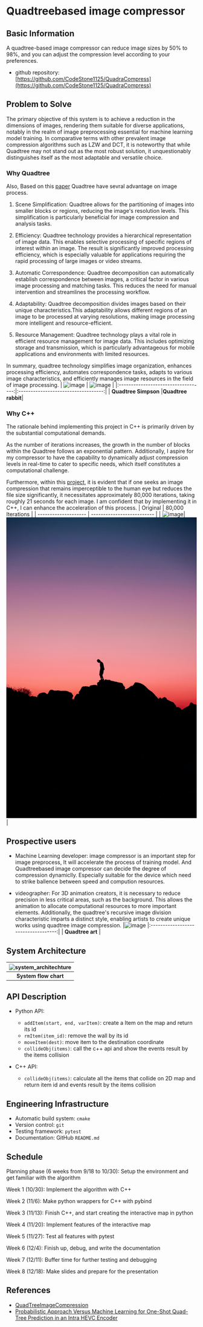 # Quadtreebased image compressor 
## Basic Information

A quadtree-based image compressor can reduce image sizes by 50% to 98%,
and you can adjust the compression level according to your preferences.

* github repository: [https://github.com/CodeStone1125/QuadraCompress](https://github.com/CodeStone1125/QuadraCompress)

## Problem to Solve

The primary objective of this system is to achieve a reduction in the
dimensions of images, rendering them suitable for diverse applications,
notably in the realm of image preprocessing essential for machine
learning model training. In comparative terms with other prevalent image
compression algorithms such as LZW and DCT, it is noteworthy that while
Quadtree may not stand out as the most robust solution, it unquestionably
distinguishes itself as the most adaptable and versatile choice.

### Why Quadtree
Also, Based on this [paper](https://dl.acm.org/doi/abs/10.1145/3596711.3596757?casa_token=o3_5H2E-d54AAAAA:5bq5xqCI0KOk7pc1DSMh0CkpyNuXtkO6h9HUTdQpnDCodGOtd1h1EF8NAUJIQtfKZUP84FTbNeEjgA)
Quadtree have sevral advantage on image process.
1. Scene Simplification: Quadtree allows for the partitioning of images
 into smaller blocks or regions, reducing the image's resolution levels.
  This simplification is particularly beneficial for image compression
   and analysis tasks.

2. Efficiency: Quadtree technology provides a hierarchical representation
  of image data. This enables selective processing of specific regions
   of interest within an image. The result is significantly improved
    processing efficiency, which is especially valuable for applications
 requiring the rapid processing of large images or video streams.

3. Automatic Correspondence: Quadtree decomposition can automatically
 establish correspondence between images, a critical factor in various
  image processing and matching tasks. This reduces the need for manual
   intervention and streamlines the processing workflow.

4. Adaptability: Quadtree decomposition divides images based on their unique
    characteristics.This adaptability allows different regions of an image
   to be processed at varying resolutions, making image processing more
   intelligent and resource-efficient.

5. Resource Management: Quadtree technology plays a vital role in efficient
    resource management for image data. This includes optimizing storage and
    transmission, which is particularly advantageous for mobile applications
    and environments with limited resources.

In summary, quadtree technology simplifies image organization, enhances processing 
efficiency, automates correspondence tasks, adapts to various image characteristics,
and efficiently manages image resources in the field of image processing.
| ![image](https://github.com/CodeStone1125/nsdhw_23au/assets/72511296/75069f10-594b-40b4-8407-5b047b39980c) | ![image](https://github.com/CodeStone1125/nsdhw_23au/assets/72511296/74d93574-06db-40ad-88f3-a2e1fdcbcd5b) |
|:-----------------------------------:|:-----------------------------------:|
| **Quadtree Simpson** |**Quadtree rabbit**|

### Why C++
The rationale behind implementing this project in C++ is primarily driven by 
the substantial computational demands.

As the number of iterations increases, the growth in the number of blocks within the
Quadtree follows an exponential pattern. Additionally, I aspire for my compressor to
have the capability to dynamically adjust compression levels in real-time to cater to
specific needs, which itself constitutes a computational challenge.

Furthermore, within this [project](https://github.com/Inspiaaa/QuadTreeImageCompression#readme),
it is evident that if one seeks an image compression
that remains imperceptible to the human eye but reduces the file size significantly,
it necessitates approximately 80,000 iterations, taking roughly 21 seconds for each
image. I am confident that by implementing it in C++, I can enhance the acceleration
of this process.
| Original             | 80,000 Iterations          |
| -------------------- | -------------------------- |
| ![image](https://github.com/CodeStone1125/nsdhw_23au/assets/72511296/0ca3fa48-ad67-4084-87db-f5c820720f32)| ![image](https://github.com/Inspiaaa/QuadTreeImageCompression/blob/master/docs/sunset_80000.jpg) |

## Prospective users

* Machine Learning developer: image compressor is an important step for image preprocess,
   It will accelerate the process of training model. And Quadtreebased image compressor
    can decide the degree of compression dynamiclly. Especially suitable for the device
  which need to strike ballence between speed and compution resources.

* videographer: For 3D animation creators, it is necessary to reduce precision in less
  critical areas, such as the background. This allows the animation to allocate computational
  resources to more important elements. Additionally, the quadtree's recursive image
  division characteristic imparts a distinct style, enabling artists to create unique
   works using quadtree image compression.
|![image](https://github.com/CodeStone1125/nsdhw_23au/assets/72511296/eb9abc20-d698-44a8-b7ae-dc0983a2a656)
|:-----------------------------------:|
| **Quadtree art** |
  

## System Architecture

| ![system_architechture](https://github.com/CodeStone1125/nsdhw_23au/assets/72511296/a1b2b43a-7a16-47a2-9ca2-afd4858d5c79) |
|:-----------------------------------:|
| **System flow chart** |

## API Description

* Python API:
  * `addItem(start, end, varItem)`: create a Item on the map and return its id
  * `rmItem(item_id)`: remove the wall by its id
  * `moveItem(dest)`: move item to the destination coordinate
  * `collideObj(items)`: call the c++ api and show the events result by the items collision

* C++ API:
  * `collideObj(items)`: calculate all the items that collide on 2D map and return item id
     and events result by the items collision

## Engineering Infrastructure

* Automatic build system: `cmake`
* Version control: `git`
* Testing framework: `pytest`
* Documentation: GitHub `README.md`

## Schedule

Planning phase (6 weeks from 9/18 to 10/30): Setup the environment and get familiar with the algorithm

Week 1 (10/30): Implement the algorithm with C++

Week 2 (11/6): Make python wrappers for C++ with pybind

Week 3 (11/13): Finish C++, and start creating the interactive map in python

Week 4 (11/20): Implement features of the interactive map

Week 5 (11/27): Test all features with pytest

Week 6 (12/4): Finish up, debug, and write the documentation

Week 7 (12/11): Buffer time for further testing and debugging

Week 8 (12/18): Make slides and prepare for the presentation

## References

* [QuadTreeImageCompression](https://github.com/Inspiaaa/QuadTreeImageCompression)
* [Probabilistic Approach Versus Machine Learning for One-Shot Quad-Tree Prediction in an Intra HEVC Encoder](https://link.springer.com/article/10.1007/s11265-018-1426-z)
